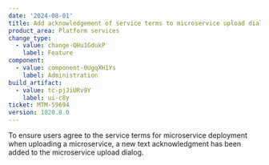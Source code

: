 ```yaml
---
date: '2024-08-01'
title: Add acknowledgement of service terms to microservice upload dialog
product_area: Platform services
change_type:
  - value: change-QHu1GdukP
    label: Feature
component:
  - value: component-0UgqXH1Ys
    label: Administration
build_artifact:
  - value: tc-pjJiURv9Y
    label: ui-c8y
ticket: MTM-59694
version: 1020.8.0
---
```

To ensure users agree to the service terms for microservice deployment when uploading a microservice, a new text acknowledgment has been added to the microservice upload dialog. 
